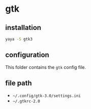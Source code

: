 # gtk

## installation

```bash
yaya -S gtk3
```

## configuration

This folder contains the `gtk` config file.

## file path

- `~/.config/gtk-3.0/settings.ini`
- `~/.gtkrc-2.0`
